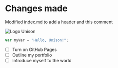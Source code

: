 # Changes made
Modified index.md to add a header and this comment

![Logo Unison](https://www.unison.mx/wp-content/themes/awaken/images/logo_80.png)

``` javascript
var myVar = "Hello, Unison!";
```

- [ ] Turn on GitHub Pages
- [ ] Outline my portfolio
- [ ] Introduce myself to the world

